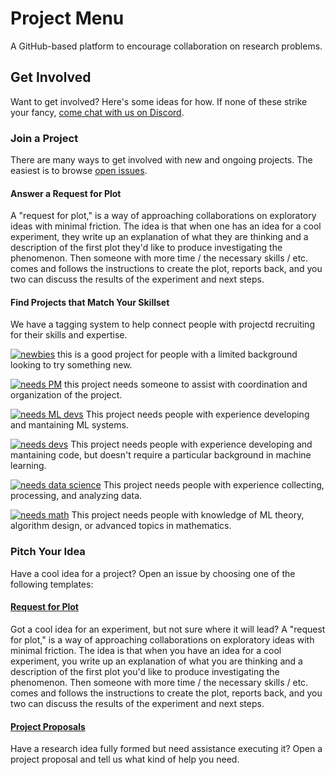 # Project Menu

A GitHub-based platform to encourage collaboration on research problems.


## Get Involved

Want to get involved? Here's some ideas for how. If none of these strike your fancy, [come chat with us on Discord](https://discord.gg/CZW7s9KS4W).

### Join a Project

There are many ways to get involved with new and ongoing projects. The easiest is to browse [open issues](https://github.com/EleutherAI/project-menu/issues).


#### Answer a Request for Plot

A "request for plot," is a way of approaching collaborations on exploratory ideas with minimal friction. The idea is that when one has an idea for a cool experiment, they write up an explanation of what they are thinking and a description of the first plot they'd like to produce investigating the phenomenon. Then someone with more time / the necessary skills / etc. comes and follows the instructions to create the plot, reports back, and you two can discuss the results of the experiment and next steps.

#### Find Projects that Match Your Skillset

We have a tagging system to help connect people with projectd recruiting for their skills and expertise.

[![newbies](https://img.shields.io/github/labels/EleutherAI/project-menu/Newbies%20Welcome?style=plastic)](https://github.com/EleutherAI/project-menu/labels/Newbies%20Welcome) this is a good project for people with a limited background looking to try something new.

[![needs PM](https://img.shields.io/github/labels/EleutherAI/project-menu/Recruiting:%20PM?style=plastic)](https://github.com/EleutherAI/project-menu/labels/Recruiting:%20PM) this project needs someone to assist with coordination and organization of the project.

[![needs ML devs](https://img.shields.io/github/labels/EleutherAI/project-menu/Recruiting%3A%20ML%20Dev?style=plastic)](https://github.com/EleutherAI/project-menu/labels/Recruiting:%20ML%20Dev) This project needs people with experience developing and mantaining ML systems.

[![needs devs](https://img.shields.io/github/labels/EleutherAI/project-menu/Recruiting:%20SWE?style=plastic)](https://github.com/EleutherAI/project-menu/labels/Recruiting:%20SWE) This project needs people with experience developing and mantaining code, but doesn't require a particular background in machine learning.

[![needs data science](https://img.shields.io/github/labels/EleutherAI/project-menu/Recruiting:%20Data%20Science?style=plastic)](https://github.com/EleutherAI/project-menu/labels/Recruiting:%20Data%20Science) This project needs people with experience collecting, processing, and analyzing data.

[![needs math](https://img.shields.io/github/labels/EleutherAI/project-menu/Recruiting:%20Theory?style=plastic)](https://github.com/EleutherAI/project-menu/labels/Recruiting:%20Theory) This project needs people with knowledge of ML theory, algorithm design, or advanced topics in mathematics.

### Pitch Your Idea

Have a cool idea for a project? Open an issue by choosing one of the following templates:

#### [Request for Plot](https://github.com/EleutherAI/project-menu/issues/new?assignees=&labels=&template=request-for-plot.md&title=%5BRFP%5D+)

Got a cool idea for an experiment, but not sure where it will lead? A "request for plot," is a way of approaching collaborations on exploratory ideas with minimal friction. The idea is that when you have an idea for a cool experiment, you write up an explanation of what you are thinking and a description of the first plot you'd like to produce investigating the phenomenon. Then someone with more time / the necessary skills / etc. comes and follows the instructions to create the plot, reports back, and you two can discuss the results of the experiment and next steps.

#### [Project Proposals](https://github.com/EleutherAI/project-menu/issues/new?assignees=&labels=&template=project.md)

Have a research idea fully formed but need assistance executing it? Open a project proposal and tell us what kind of help you need.
